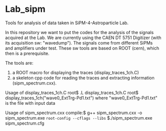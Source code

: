 # Lab_sipm
Tools for analysis of data taken in SiPM-4-Astroparticle Lab.

In this repository we want to put the codes for the analysis of the signals acquired at the Lab.
We are currently using the CAEN DT 5751 Digitizer (with its acquisition sw: "wavedump").
The signals come from different SiPMs and amplifiers under test.
These sw tools are based on ROOT (cern), which then is a prerequisite.

The tools are:
1. a ROOT macro for displaying the traces (display_traces_1ch.C)
2. a skeleton cpp code for reading the traces and extracting information (sipm_spectrum.cxx). 

Usage of display_traces_1ch.C
root$ .L display_traces_1ch.C
root$ display_traces_1ch("wave0_ExtTrg-Pd1.txt")
where "wave0_ExtTrg-Pd1.txt" is the file with input data

Usage of sipm_spectrum.cxx
compile:$ g++ sipm_spectrum.cxx -o sipm_spectrum.exe `root-config --cflags --libs` 
$./sipm_spectrum.exe sipm_spectrum.cfg
